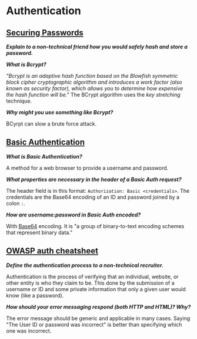 # Authentication

## [Securing Passwords](https://thehackernews.com/2014/04/securing-passwords-with-bcrypt-hashing.html)

***Explain to a non-technical friend how you would safely hash and store a password.***

***What is Bcrypt?***

*"Bcrypt is an adaptive hash function based on the Blowfish symmetric block cipher cryptographic algorithm and introduces a work factor (also known as security factor), which allows you to determine how expensive the hash function will be."*  The BCrypt algorithm uses the *key stretching* technique.

***Why might you use something like Bcrypt?***

BCyrpt can slow a brute force attack.

## [Basic Authentication](https://en.wikipedia.org/wiki/Basic_access_authentication)

***What is Basic Authentication?***

A method for a web browser to provide a username and password.

***What properties are necessary in the header of a Basic Auth request?***

The header field is in this format: `Authorization: Basic <credentials>`. The credentials are the Base64 encoding of an ID and password joined by a colon `:`.

***How are username:password in Basic Auth encoded?***

With [Base64](https://en.wikipedia.org/wiki/Base64) encoding. It is "a group of binary-to-text encoding schemes that represent binary data."

## [OWASP auth cheatsheet](https://cheatsheetseries.owasp.org/cheatsheets/Authentication_Cheat_Sheet.html)

***Define the authentication process to a non-technical recruiter.***

Authentication is the process of verifying that an individual, website, or other entity is who they claim to be. This done by the submission of a username or ID and some private information that only a given user would know (like a password).

***How should your error messaging respond (both HTTP and HTML)? Why?***

The error message should be generic and applicable in many cases. Saying "The User ID or password was incorrect" is better than specifying which one was incorrect.